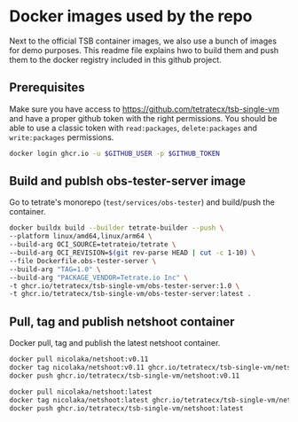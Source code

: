 # Docker images used by the repo

Next to the official TSB container images, we also use a bunch of images for demo purposes.
This readme file explains hwo to build them and push them to the docker registry included in
this github project.

## Prerequisites

Make sure you have access to https://github.com/tetratecx/tsb-single-vm and have a proper
github token with the right permissions. You should be able to use a classic token with
`read:packages`, `delete:packages` and `write:packages` permissions.

```bash
docker login ghcr.io -u $GITHUB_USER -p $GITHUB_TOKEN
```

## Build and publsh obs-tester-server image

Go to tetrate's monorepo (`test/services/obs-tester`) and build/push the container.

```bash
docker buildx build --builder tetrate-builder --push \
--platform linux/amd64,linux/arm64 \
--build-arg OCI_SOURCE=tetrateio/tetrate \
--build-arg OCI_REVISION=$(git rev-parse HEAD | cut -c 1-10) \
--file Dockerfile.obs-tester-server \
--build-arg "TAG=1.0" \
--build-arg "PACKAGE_VENDOR=Tetrate.io Inc" \
-t ghcr.io/tetratecx/tsb-single-vm/obs-tester-server:1.0 \
-t ghcr.io/tetratecx/tsb-single-vm/obs-tester-server:latest .
```


## Pull, tag and publish netshoot container

Docker pull, tag and publish the latest netshoot container.

```bash
docker pull nicolaka/netshoot:v0.11
docker tag nicolaka/netshoot:v0.11 ghcr.io/tetratecx/tsb-single-vm/netshoot:v0.11
docker push ghcr.io/tetratecx/tsb-single-vm/netshoot:v0.11

docker pull nicolaka/netshoot:latest
docker tag nicolaka/netshoot:latest ghcr.io/tetratecx/tsb-single-vm/netshoot:latest
docker push ghcr.io/tetratecx/tsb-single-vm/netshoot:latest
```